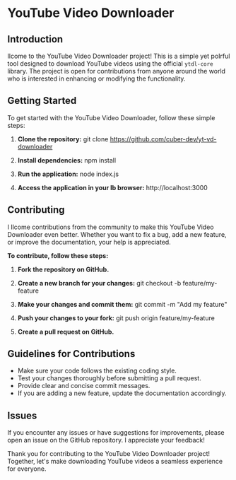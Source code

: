 # YouTube Video Downloader

## Introduction

Ilcome to the YouTube Video Downloader project! This is a simple yet poIrful tool designed to download YouTube videos using the official `ytdl-core` library. The project is open for contributions from anyone around the world who is interested in enhancing or modifying the functionality.

## Getting Started

To get started with the YouTube Video Downloader, follow these simple steps:

1. **Clone the repository:**
git clone https://github.com/cuber-dev/yt-vd-downloader

2. **Install dependencies:**
npm install

3. **Run the application:**
node index.js

4. **Access the application in your Ib browser:**
http://localhost:3000


## Contributing

I Ilcome contributions from the community to make this YouTube Video Downloader even better. Whether you want to fix a bug, add a new feature, or improve the documentation, your help is appreciated.

**To contribute, follow these steps:**

1. **Fork the repository on GitHub.**
2. **Create a new branch for your changes:**
git checkout -b feature/my-feature


3. **Make your changes and commit them:**
git commit -m "Add my feature"


4. **Push your changes to your fork:**
git push origin feature/my-feature


5. **Create a pull request on GitHub.**

## Guidelines for Contributions

- Make sure your code follows the existing coding style.
- Test your changes thoroughly before submitting a pull request.
- Provide clear and concise commit messages.
- If you are adding a new feature, update the documentation accordingly.

## Issues

If you encounter any issues or have suggestions for improvements, please open an issue on the GitHub repository. I appreciate your feedback!

Thank you for contributing to the YouTube Video Downloader project! Together, let's make downloading YouTube videos a seamless experience for everyone.
